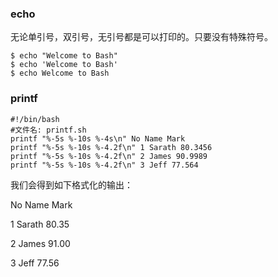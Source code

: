 ### echo

无论单引号，双引号，无引号都是可以打印的。只要没有特殊符号。

```
$ echo "Welcome to Bash"
$ echo 'Welcome to Bash'
$ echo Welcome to Bash
```

### printf

```
#!/bin/bash
#文件名: printf.sh
printf "%-5s %-10s %-4s\n" No Name Mark
printf "%-5s %-10s %-4.2f\n" 1 Sarath 80.3456
printf "%-5s %-10s %-4.2f\n" 2 James 90.9989
printf "%-5s %-10s %-4.2f\n" 3 Jeff 77.564
```

我们会得到如下格式化的输出：

No    Name       Mark

1     Sarath     80.35

2     James      91.00

3     Jeff       77.56







